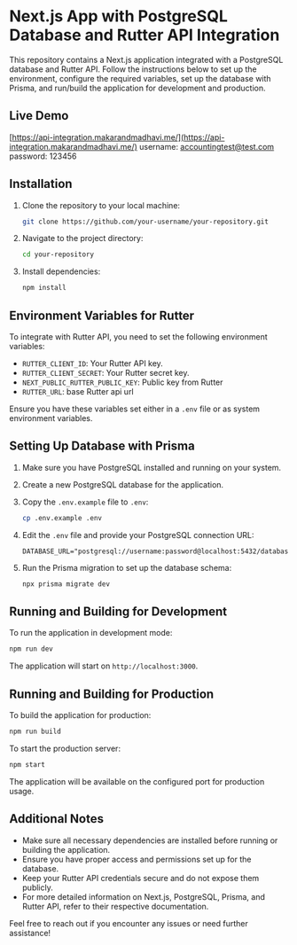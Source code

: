 # Next.js App with PostgreSQL Database and Rutter API Integration

This repository contains a Next.js application integrated with a PostgreSQL database and Rutter API. Follow the instructions below to set up the environment, configure the required variables, set up the database with Prisma, and run/build the application for development and production.

## Live Demo

[https://api-integration.makarandmadhavi.me/](https://api-integration.makarandmadhavi.me/)
username: accountingtest@test.com
password: 123456

## Installation

1. Clone the repository to your local machine:

    ```bash
    git clone https://github.com/your-username/your-repository.git
    ```

2. Navigate to the project directory:

    ```bash
    cd your-repository
    ```

3. Install dependencies:

    ```bash
    npm install
    ```

## Environment Variables for Rutter

To integrate with Rutter API, you need to set the following environment variables:

- `RUTTER_CLIENT_ID`: Your Rutter API key.
- `RUTTER_CLIENT_SECRET`: Your Rutter secret key.
- `NEXT_PUBLIC_RUTTER_PUBLIC_KEY`: Public key from Rutter
- `RUTTER_URL`: base Rutter api url

Ensure you have these variables set either in a `.env` file or as system environment variables.

## Setting Up Database with Prisma

1. Make sure you have PostgreSQL installed and running on your system.

2. Create a new PostgreSQL database for the application.

3. Copy the `.env.example` file to `.env`:

    ```bash
    cp .env.example .env
    ```

4. Edit the `.env` file and provide your PostgreSQL connection URL:

    ```dotenv
    DATABASE_URL="postgresql://username:password@localhost:5432/database_name"
    ```

5. Run the Prisma migration to set up the database schema:

    ```bash
    npx prisma migrate dev
    ```

## Running and Building for Development

To run the application in development mode:

```bash
npm run dev
```

The application will start on `http://localhost:3000`.

## Running and Building for Production

To build the application for production:

```bash
npm run build
```

To start the production server:

```bash
npm start
```

The application will be available on the configured port for production usage.

## Additional Notes

- Make sure all necessary dependencies are installed before running or building the application.
- Ensure you have proper access and permissions set up for the database.
- Keep your Rutter API credentials secure and do not expose them publicly.
- For more detailed information on Next.js, PostgreSQL, Prisma, and Rutter API, refer to their respective documentation.

Feel free to reach out if you encounter any issues or need further assistance!
